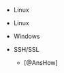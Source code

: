 



- Linux





- Linux



- Windows





















- SSH/SSL
    - [@AnsHow]






























